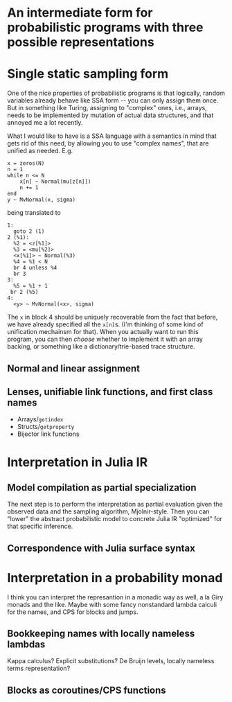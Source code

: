 # An intermediate form for probabilistic programs with three possible representations


# Single static sampling form

One of the nice properties of probabilistic programs is that logically, random variables already behave like SSA form -- you can only assign them once. But in something like Turing, assigning to "complex" ones, i.e., arrays, needs to be implemented by mutation of actual data structures, and that annoyed me a lot recently. 

What I would like to have is a SSA language with a semantics in mind that gets rid of this need, by allowing you to use "complex names", that are unified as needed. E.g.

```
x = zeros(N)
n = 1
while n <= N
    x[n] ~ Normal(mu[z[n]])
    n += 1
end
y ~ MvNormal(x, sigma)
```

being translated to

```
1:
  goto 2 (1)
2 (%1):
  %2 = <z[%1]>
  %3 = <mu[%2]>
  <x[%1]> ~ Normal(%3)
  %4 = %1 < N
  br 4 unless %4
  br 3
3:
  %5 = %1 + 1
 br 2 (%5)
4:
  <y> ~ MvNormal(<x>, sigma)
```

The `x` in block 4 should be uniquely recoverable from the fact that before, we have already specified all the `x[n]`s. (I'm thinking of some kind of unification mechainsm for that).  When you actually want to run this program, you can then *choose* whether to implement it with an array backing, or something like a dictionary/trie-based trace structure.


## Normal and linear assignment

## Lenses, unifiable link functions, and first class names

- Arrays/`getindex`
- Structs/`getproperty`
- Bijector link functions


# Interpretation in Julia IR

## Model compilation as partial specialization

The next step is to perform the interpretation as partial evaluation given the observed data and the sampling algorithm, Mjolnir-style. Then you can "lower" the abstract probabilistic model to concrete Julia IR "optimized" for that specific inference.

## Correspondence with Julia surface syntax


# Interpretation in a probability monad

I think you can interpret the represantion in a monadic way as well, a la Giry monads and the like. Maybe with some fancy nonstandard lambda calculi for the names, and CPS for blocks and jumps.

## Bookkeeping names with locally nameless lambdas

Kappa calculus? Explicit substitutions? De Bruijn levels, locally nameless terms representation?

## Blocks as coroutines/CPS functions
